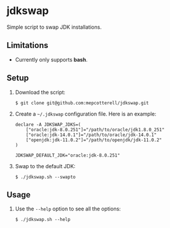 # jdkswap
Simple script to swap JDK installations.

## Limitations

* Currently only supports **bash**.

## Setup

1. Download the script:

   ```
   $ git clone git@github.com:mepcotterell/jdkswap.git
   ```

2. Create a `~/.jdkswap` configuration file. Here is an example:

   ```
   declare -A JDKSWAP_JDKS=(
       ["oracle:jdk-8.0.251"]="/path/to/oracle/jdk1.8.0_251"
       ["oracle:jdk-14.0.1"]="/path/to/oracle/jdk-14.0.1"
       ["openjdk:jdk-11.0.2"]="/path/to/openjdk/jdk-11.0.2"
   )

   JDKSWAP_DEFAULT_JDK="oracle:jdk-8.0.251"
   ```

3. Swap to the default JDK:

   ```
   $ ./jdkswap.sh --swapto
   ```

## Usage

1. Use the `--help` option to see all the options:

   ```
   $ ./jdkswap.sh --help
   ```
